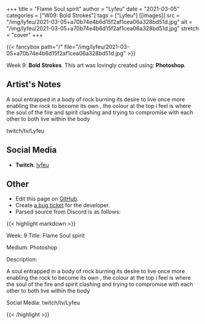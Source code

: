 +++
title =       "Flame Soul spirit"
author =      "Lyfeu"
date =        "2021-03-05"
categories =  ["W09: Bold Strokes"]
tags =        ["Lyfeu"]
[[images]]
                      src = "/img/lyfeu/2021-03-05+a70b74e4b6d15f2af1cea06a328bd51d.jpg"
                      alt = "/img/lyfeu/2021-03-05+a70b74e4b6d15f2af1cea06a328bd51d.jpg"
                      stretch = "cover"
+++


{{< fancybox path="/" file="/img/lyfeu/2021-03-05+a70b74e4b6d15f2af1cea06a328bd51d.jpg" >}}


Week 9: **Bold Strokes**. This art was lovingly created using: **Photoshop**.

## Artist's Notes

A soul entrapped in a body of rock burning its desire to live once more enabling the rock to become its own , the colour at the top i feel is where the soul of the fire and spirit clashing and trying to compromise with each other to both live within the body

twitch/tv/Lyfeu

## Social Media

- **Twitch**: [lyfeu]()


## Other

- Edit this page on [GitHub](https://github.com/teaminkling/web-refresh/edit/main/blog/content/blog/lyfeu-week-9-0514.md).
- Create [a bug ticket](https://github.com/teaminkling/web-refresh/issues/new?assignees=&labels=bug&template=problem-report.md&title=) for the developer.
- Parsed source from Discord is as follows:

{{< highlight markdown >}}

Week: 9
Title:  Flame Soul spirit 

Medium:
Photoshop
 
Description:
 
A soul entrapped in a body of rock burning its desire to live once more enabling the rock to become its own , the colour at the top i feel is where the soul of the fire and spirit clashing and trying to compromise with each other to both live within the body

Social Media: twitch/tv/Lyfeu

{{< /highlight >}}